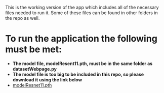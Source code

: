 This is the working version of the app which includes all of the necessary files needed to run it. Some of these files can be found in other folders in the repo as well.

# To run the application the following must be met:
  - **The model file, modelResent11.pth, must be in the same folder as datasetWebpage.py**
  - **The model file is too big to be included in this repo, so please download it using the link below**
  - [modelResnet11.pth](https://drive.google.com/drive/u/0/folders/1EwxlJs8oBc4ghLT5eE8Az672Y-YyhlPC)
